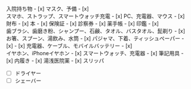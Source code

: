 入院持ち物 - [x] マスク、予備 - [x]  
スマホ、ストラップ、スマートウォッチ充電 - [x] PC、充電器、マウス - [x]  
財布 - [x] 本 - [x] 保険証 - [x] 診察券 - [x] 薬手帳 - [x] 印鑑 - [x]  
歯ブラシ、歯磨き粉、シャンプー、石鹸、タオル、バスタオル、髭剃り - [x]  
お箸、スプーン、湯飲み、水筒 - [x] パジャマ、下着、ティッシュペーパー -  
[x] - [x] 充電器、ケーブル、モバイルバッテリー - [x]  
イヤホン、iPhoneイヤホン - [x] スマートウォッチ、充電器 - [x] 筆記用具 -  
[x] 内履き - [x] 湯浅医院薬 - [x] スリッパ  

- [ ] ドライヤー
- [ ] シェーバー